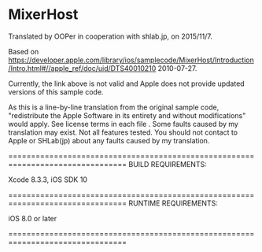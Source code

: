 # MixerHost

Translated by OOPer in cooperation with shlab.jp, on 2015/11/7.

Based on
https://developer.apple.com/library/ios/samplecode/MixerHost/Introduction/Intro.html#//apple_ref/doc/uid/DTS40010210
2010-07-27.

Currently, the link above is not valid and Apple does not provide updated versions of this sample code.

As this is a line-by-line translation from the original sample code, "redistribute the Apple Software in its entirety and without modifications" would apply. See license terms in each file .
Some faults caused by my translation may exist. Not all features tested.
You should not contact to Apple or SHLab(jp) about any faults caused by my translation.

================================================================================
BUILD REQUIREMENTS:

Xcode 8.3.3, iOS SDK 10

================================================================================
RUNTIME REQUIREMENTS:

iOS 8.0 or later

================================================================================
